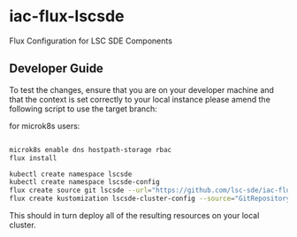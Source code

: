 # iac-flux-lscsde
Flux Configuration for LSC SDE Components

## Developer Guide
To test the changes, ensure that you are on your developer machine and that the context is set correctly to your local instance please amend the following script to use the target branch:

for microk8s users:
```bash

microk8s enable dns hostpath-storage rbac
flux install
```

```bash
kubectl create namespace lscsde
kubectl create namespace lscsde-config
flux create source git lscsde --url="https://github.com/lsc-sde/iac-flux-lscsde" --branch=issues/sjt/7-local-env --namespace=lscsde
flux create kustomization lscsde-cluster-config --source="GitRepository/lscsde" --namespace=lscsde --path="./clusters/local" --interval=1m --prune=true --health-check-timeout=10m --wait=false
```

This should in turn deploy all of the resulting resources on your local cluster.

